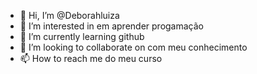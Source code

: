 - 👋 Hi, I’m @Deborahluiza
- 👀 I’m interested in em aprender progamação
- 🌱 I’m currently learning github
- 💞️ I’m looking to collaborate on com meu conhecimento
- 📫 How to reach me do meu curso

<!---
Deborahluiza/Deborahluiza is a ✨ special ✨ repository because its `README.md` (this file) appears on your GitHub profile.
You can click the Preview link to take a look at your changes.
--->
